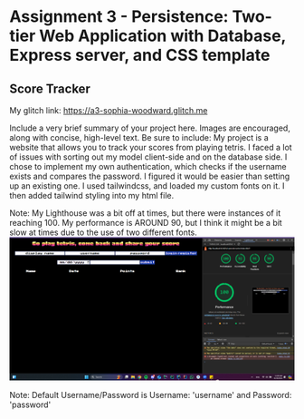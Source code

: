 Assignment 3 - Persistence: Two-tier Web Application with Database, Express server, and CSS template
===

## Score Tracker

My glitch link: https://a3-sophia-woodward.glitch.me

Include a very brief summary of your project here. Images are encouraged, along with concise, high-level text. Be sure to include:
My project is a website that allows you to track your scores from playing tetris. 
I faced a lot of issues with sorting out my model client-side and on the database side.
I chose to implement my own authentication, which checks if the username exists and compares the password. I figured it would be easier than setting up an existing one. 
I used tailwindcss, and loaded my custom fonts on it. I then added tailwind styling into my html file.


Note: My Lighthouse was a bit off at times, but there were instances of it reaching 100. My performance is AROUND 90, but I think it might be a bit slow at times due to the use of two different fonts.
![img.png](img.png)

Note: Default Username/Password is Username: 'username' and Password: 'password'

